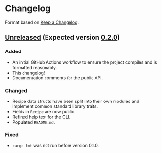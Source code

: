 # Changelog

Format based on [Keep a Changelog](https://keepachangelog.com/en/1.0.0/).

## [Unreleased] (Expected version [0.2.0])

### Added

- An initial GitHub Actions workflow to ensure the project compiles and is
  formatted reasonably.
- This changelog!
- Documentation comments for the public API.

### Changed

- Recipe data structs have been split into their own modules and implement
  common standard library traits.
- Fields in `Recipe` are now public.
- Refined help text for the CLI.
- Populated `README.md`.

### Fixed

- `cargo fmt` was not run before version 0.1.0.

[unreleased]: https://github.com/emar10/sous/compare/v0.1.0...HEAD
[0.2.0]: https://github.com/emar10/sous/milestone/1

